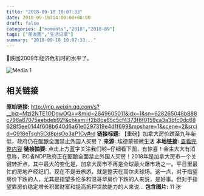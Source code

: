 ```yaml
---
title: "2018-09-18 10:07:33"
date: 2018-09-18T14:00:00+08:00
draft: false
categories: ["moments","2018","2018-09"]
tags: ["朋友圈","生活记录"]
summary: "2018-09-18 10:07:33..."
---
```


🤔跌回2009年经济危机时的水平了。

![Media 1](/Moments/photos/2018-09-18/201809181007330.jpg)

## 相关链接

**原始链接:** http://mp.weixin.qq.com/s?__biz=MzI2NTE1ODgwOQ==&mid=2649605011&idx=1&sn=628265048b888c796a87075eebdeb92f&chksm=f2b8ca65c5cf4373f8f0159ca3a3bfc0dc68628f5ee0144f608b640d6a61e0297319e4d1f699&mpshare=1&scene=2&srcid=0918eTsgh5Cd8pisOo3aP1Cy#rd
**链接标题:** 【重磅】加拿大房价跌至九年新低，政府仍在酝酿全面禁止外国人买房？
**来源:** 埃德蒙顿微生活
**本地链接:** [查看完整内容](/link_content/2018/09/2018-09-18-4/link_content/)
**链接摘要:** 点击上方蓝字关注我们哟~仔细看下图，有惊喜！金主大大有消息称，BC省NDP政府正在酝酿全面禁止外国人买房！2018年是加拿大房市一个关键转折点，其中最大的变化是，加拿大房市不再是全球最火爆市场之一。平日里最忙的房地产经纪们，现在不是去旅游，就是整天在高尔夫球场。这一点，对于指望房价下跌的人，尤其是指望多伦多和温哥华房价下跌的人来说，是好事。但对于指望靠房价稳定增长积累财富和提高抵押贷款能力的人来说...
**包含图片:** 11 张

